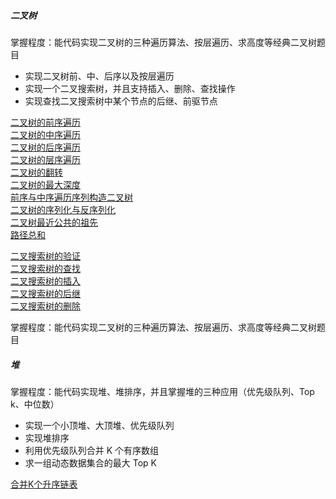 ##### 二叉树

掌握程度：能代码实现二叉树的三种遍历算法、按层遍历、求高度等经典二叉树题目
* 实现二叉树前、中、后序以及按层遍历
* 实现一个二叉搜索树，并且支持插入、删除、查找操作
* 实现查找二叉搜索树中某个节点的后继、前驱节点

[二叉树的前序遍历](../../src/main/java/com/kandy/algorithm/week03/LC144二叉树的前序遍历.java)<br/>
[二叉树的中序遍历](../../src/main/java/com/kandy/algorithm/week03/LC94二叉树的中序遍历.java)<br/>
[二叉树的后序遍历](../../src/main/java/com/kandy/algorithm/week03/LC145二叉树的后序遍历.java)<br/>
[二叉树的层序遍历](../../src/main/java/com/kandy/algorithm/week03/LC102二叉树的层序遍历.java)<br/>
[二叉树的翻转](../src/main/java/com/kandy/algorithm/week02/LC226翻转二叉树.java)<br/>
[二叉树的最大深度](../src/main/java/com/kandy/algorithm/week02/LC104二叉树的最大深度.java)<br/>
[前序与中序遍历序列构造二叉树](../../src/main/java/com/kandy/algorithm/week03/LC105从前序与中序遍历序列构造二叉树.java)<br/>
[二叉树的序列化与反序列化](../../src/main/java/com/kandy/algorithm/week03/LC297二叉树的序列化与反序列化.java)<br/>
[二叉树最近公共的祖先](../../src/main/java/com/kandy/algorithm/week03/LC236二叉树最近公共的祖先LCA.java)<br/>
[路径总和](https://leetcode.cn/problems/path-sum/description/)<br/>


[二叉搜索树的验证](../src/main/java/com/kandy/algorithm/week02/LC98验证二叉搜索树.java)<br/>
[二叉搜索树的查找](../../src/main/java/com/kandy/algorithm/week03/二叉搜索的查找模板LC700.java)<br/>
[二叉搜索树的插入](../../src/main/java/com/kandy/algorithm/week03/二叉搜索的插入模板LC701.java)<br/>
[二叉搜索树的后继](../../src/main/java/com/kandy/algorithm/week03/二叉搜索树后继模板面试题0406.java)<br/>
[二叉搜索树的删除](../../src/main/java/com/kandy/algorithm/week03/二叉搜索树删除模板LC450.java)<br/>



掌握程度：能代码实现二叉树的三种遍历算法、按层遍历、求高度等经典二叉树题目

##### 堆

掌握程度：能代码实现堆、堆排序，并且掌握堆的三种应用（优先级队列、Top k、中位数）
* 实现一个小顶堆、大顶堆、优先级队列
* 实现堆排序
* 利用优先级队列合并 K 个有序数组
* 求一组动态数据集合的最大 Top K

[合并K个升序链表](../../src/main/java/com/kandy/algorithm/week03/LC23合并K个升序链表.java)<br/>